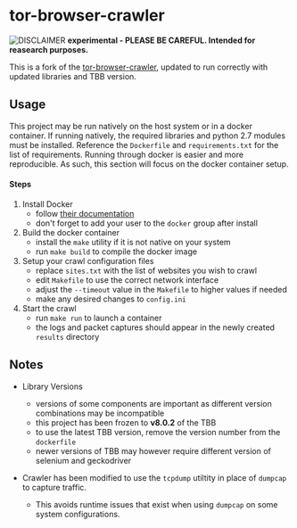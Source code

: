 tor-browser-crawler
===============
![DISCLAIMER](https://upload.wikimedia.org/wikipedia/commons/thumb/d/d7/Dialog-warning-orange.svg/40px-Dialog-warning-orange.svg.png "experimental")  **experimental - PLEASE BE CAREFUL. Intended for reasearch purposes.**

This is a fork of the [tor-browser-crawler](https://github.com/webfp/tor-browser-crawler), updated to run correctly with updated libraries and TBB version.

## Usage

This project may be run natively on the host system or in a docker container.
If running natively, the required libraries and python 2.7 modules must be installed.
Reference the ``Dockerfile`` and ``requirements.txt`` for the list of requirements.
Running through docker is easier and more reproducible. 
As such, this section will focus on the docker container setup.

#### Steps
1. Install Docker
    * follow [their documentation](https://docs.docker.com/install/)
    * don't forget to add your user to the ``docker`` group after install
2. Build the docker container
    * install the ``make`` utility if it is not native on your system
    * run ``make build`` to compile the docker image
3. Setup your crawl configuration files
    * replace ``sites.txt`` with the list of websites you wish to crawl
    * edit ``Makefile`` to use the correct network interface
    * adjust the ``--timeout`` value in the ``Makefile`` to higher values if needed
    * make any desired changes to ``config.ini`` 
4. Start the crawl
    * run ``make run`` to launch a container
    * the logs and packet captures should appear in the newly created ``results`` directory
    
## Notes
* Library Versions
    * versions of some components are important as different version combinations may be incompatible
    * this project has been frozen to **v8.0.2** of the TBB
    * to use the latest TBB version, remove the version number from the ``dockerfile``
    * newer versions of TBB may however require different version of selenium and geckodriver

* Crawler has been modified to use the ``tcpdump`` utiltity in place of ``dumpcap`` to capture traffic.
    * This avoids runtime issues that exist when using ``dumpcap`` on some system configurations.
